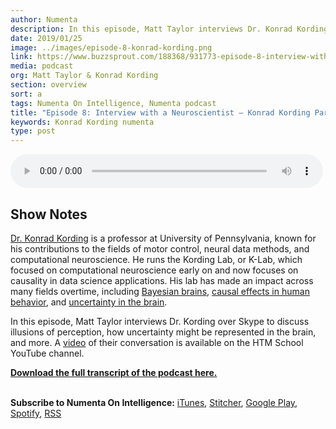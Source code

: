 ```yaml
---
author: Numenta
description: In this episode, Matt Taylor interviews Dr. Konrad Kording to discuss illusions of perception and how uncertainty might be represented in the brain. Dr. Kording is a professor at UPenn, known for his contributions to the fields of motor control, neural data methods, and computational neuroscience.
date: 2019/01/25
image: ../images/episode-8-konrad-kording.png
link: https://www.buzzsprout.com/188368/931773-episode-8-interview-with-a-neuroscientist-konrad-kording-part-1
media: podcast
org: Matt Taylor & Konrad Kording
section: overview
sort: a
tags: Numenta On Intelligence, Numenta podcast
title: "Episode 8: Interview with a Neuroscientist – Konrad Kording Part 1"
keywords: Konrad Kording numenta
type: post
---
```


<audio controls preload="metadata" style=" width:500px;"> <source src="https://www.buzzsprout.com/188368/931773-episode-8-interview-with-a-neuroscientist-konrad-kording-part-1.mp3" type="audio/mpeg">Your browser does not support the audio element. </audio>

## Show Notes

[Dr. Konrad Kording](http://kordinglab.com/) is a professor at University of Pennsylvania, known for his contributions to the fields of motor control, neural data methods, and computational neuroscience. He runs the Kording Lab, or K-Lab, which focused on computational neuroscience early on and now focuses on causality in data science applications. His lab has made an impact across many fields overtime, including [Bayesian brains](http://www.sciencedirect.com/science/article/pii/S1364661306001276), [causal effects in human behavior](http://journals.plos.org/plosone/article?id=10.1371/journal.pone.0000943), and [uncertainty in the brain](https://www.ncbi.nlm.nih.gov/pmc/articles/PMC4946902/).

In this episode, Matt Taylor interviews Dr. Kording over Skype to discuss illusions of perception, how uncertainty might be represented in the brain, and more. A [video](https://youtu.be/RhZ7b_UBT4U) of their conversation is available on the HTM School YouTube channel.

**[Download the full transcript of the podcast here.](/assets/pdf/numenta-on-intelligence-podcast/NOI-Episode-8-Interview-with-a-Neuroscientist-Konrad-Kording-Part-1.pdf)**

<br>**Subscribe to Numenta On Intelligence:**  [iTunes](https://itunes.apple.com/us/podcast/numenta-on-intelligence/id1406940219), [Stitcher](https://www.stitcher.com/podcast/numenta-on-intelligence), [Google Play](https://play.google.com/music/listen?u=1#/ps/Iso5mnblc5aksx4k6etlz5243se), [Spotify](https://open.spotify.com/show/1vH1TuF6HR51D4rYAfF7aT?si=zqpeFHAKRc6H7s9fsabukg), [RSS](https://feeds.buzzsprout.com/188368.rss)

